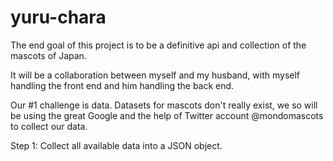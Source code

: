 # yuru-chara

The end goal of this project is to be a definitive api and collection of the mascots of Japan.

It will be a collaboration between myself and my husband, with myself handling the front end and him handling the back end.

Our #1 challenge is data.  Datasets for mascots don't really exist, we so will be using the great Google and the help of Twitter account @mondomascots to collect our data.

Step 1: Collect all available data into a JSON object.

